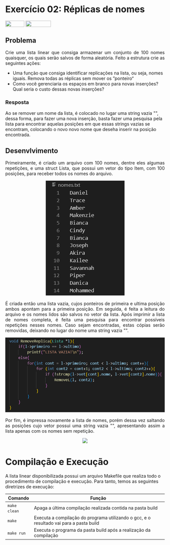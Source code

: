 # Exercício 02: Réplicas de nomes

<div style="display: inline-block;">
<img align="center" height="20px" width="60px" src="https://img.shields.io/badge/C%2B%2B-00599C?style=for-the-badge&logo=c%2B%2B&logoColor=white"/> 
<img align="center" height="20px" width="80px" src="https://img.shields.io/badge/Made%20for-VSCode-1f425f.svg"/>
</div>

## Problema

<p align="justify">
Crie uma lista linear que consiga armazenar um conjunto de 100 nomes quaisquer, os quais serão salvos de forma aleatória. Feito a estrutura crie as seguintes ações:
</p>

* Uma função que consiga identificar replicações na lista, ou seja, nomes iguais. Remova todas as réplicas sem mover os ”ponteiro“
* Como você gerenciaria os espaços em branco para novas inserções? Qual seria o custo dessas novas inserções?

### Resposta

Ao se remover um nome da lista, é colocado no lugar uma string vazia "", dessa forma, para fazer uma nova inserção, basta fazer uma pesquisa pela lista para encontrar aquelas posições em que essas strings vazias se encontram, colocando o novo novo nome que deseha inserir na posição encontrada.

## Desenvlvimento

<p align="justify">
Primeiramente, é criado um arquivo com 100 nomes, dentre eles algumas repetições, e uma struct Lista, que possui um vetor do tipo Item, com 100 posições, para receber todos os nomes do arquivo.
</p>


<p align="center">
<img src="images/listanomes.png"/> 
</p>


<p align="justify">
É criada então uma lista vazia, cujos ponteiros de primeira e ultima posição ambos apontam para a primeira posição. Em seguida, é feita a leitura do arquivo e os nomes lidos são salvos no vetor da lista.
Após imprimir a lista de nomes completa, é feita uma pesquisa para encontrar possíveis repetições nesses nomes. Caso sejam encontradas, estas cópias serão removidas, deixando no lugar do nome uma string vazia "".
</p>


<p align="center">
<img src="images/removerreplica.png"/> 
</p>


<p align="justify">
Por fim, é impressa novamente a lista de nomes, porém dessa vez saltando as posições cujo vetor possui uma string vazia "", apresentando assim a lista apenas com os nomes sem repetição.
</p>


<p align="center">
<img src="images/printnome.png"/> 
</p>


# Compilação e Execução

A lista linear disponibilizada possui um arquivo Makefile que realiza todo o procedimento de compilação e execução. Para tanto, temos as seguintes diretrizes de execução:


| Comando                |  Função                                                                                           |                     
| -----------------------| ------------------------------------------------------------------------------------------------- |
|  `make clean`          | Apaga a última compilação realizada contida na pasta build                                        |
|  `make`                | Executa a compilação do programa utilizando o gcc, e o resultado vai para a pasta build           |
|  `make run`            | Executa o programa da pasta build após a realização da compilação                                 |
